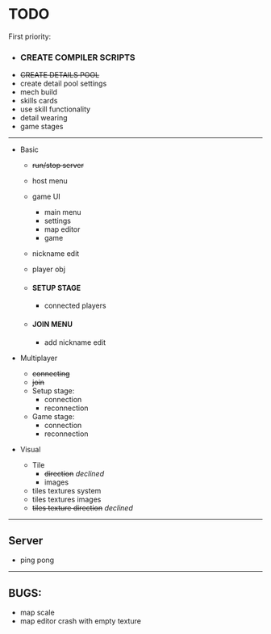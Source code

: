 # **TODO**
First priority:
  - ### CREATE COMPILER SCRIPTS
  - ~~CREATE DETAILS POOL~~
  - create detail pool settings
  - mech build
  - skills cards
  - use skill functionality
  - detail wearing
  - game stages
----------------------
- Basic
  - ~~run/stop server~~
  - host menu
  - game UI
    - main menu
    - settings
    - map editor
    - game
    
  - nickname edit
  - player obj
  
  - #### SETUP STAGE
    - connected players
    
  - #### JOIN MENU
    - add nickname edit
  

- Multiplayer
  - ~~connecting~~
  - ~~join~~
  - Setup stage:
    - connection
    - reconnection
  - Game stage:
    - connection
    - reconnection


- Visual 
  - Tile
    - ~~direction~~ _declined_
    - images
  - tiles textures system
  - tiles textures images
  - ~~tiles texture direction~~ _declined_

----------------------

## Server
  - ping pong
----------------------

## BUGS:
 - map scale
 - map editor crash with empty texture